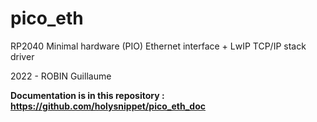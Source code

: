 # pico_eth
RP2040 Minimal hardware (PIO) Ethernet interface + LwIP TCP/IP stack driver

2022 - ROBIN Guillaume

**Documentation is in this repository : https://github.com/holysnippet/pico_eth_doc**